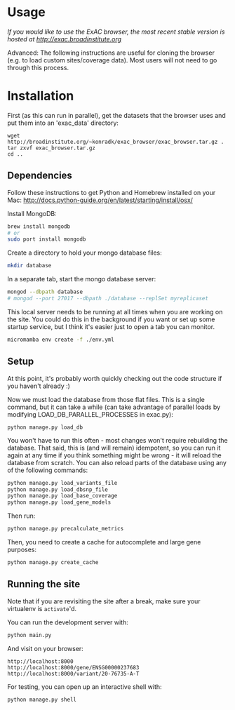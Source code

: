 # Usage

*If you would like to use the ExAC browser, the most recent stable version is hosted at <http://exac.broadinstitute.org>*

Advanced: The following instructions are useful for cloning the browser (e.g. to load custom sites/coverage data).
Most users will not need to go through this process.

# Installation

First (as this can run in parallel), get the datasets that the browser uses and put them into an 'exac_data' directory:

    wget http://broadinstitute.org/~konradk/exac_browser/exac_browser.tar.gz .
    tar zxvf exac_browser.tar.gz
    cd ..

## Dependencies

Follow these instructions to get Python and Homebrew installed on your Mac:
<http://docs.python-guide.org/en/latest/starting/install/osx/>

Install MongoDB:

```sh
brew install mongodb
# or
sudo port install mongodb
```

Create a directory to hold your mongo database files:

```sh
mkdir database
```

In a separate tab, start the mongo database server:

```sh
mongod --dbpath database
# mongod --port 27017 --dbpath ./database --replSet myreplicaset
```

This local server needs to be running at all times when you are working on the site.
You could do this in the background if you want or set up some startup service,
but I think it's easier just to open a tab you can monitor.

```sh
micromamba env create -f ./env.yml
```

## Setup

At this point, it's probably worth quickly checking out the code structure if you haven't already :)

Now we must load the database from those flat files.
This is a single command, but it can take a while (can take advantage of parallel loads by modifying LOAD\_DB\_PARALLEL\_PROCESSES in exac.py):

    python manage.py load_db

You won't have to run this often - most changes won't require rebuilding the database.
That said, this is (and will remain) idempotent,
so you can run it again at any time if you think something might be wrong - it will reload the database from scratch.
You can also reload parts of the database using any of the following commands:

```sh
python manage.py load_variants_file
python manage.py load_dbsnp_file
python manage.py load_base_coverage
python manage.py load_gene_models
```

Then run:

```sh
python manage.py precalculate_metrics
```

Then, you need to create a cache for autocomplete and large gene purposes:

```sh
python manage.py create_cache
```

## Running the site

Note that if you are revisiting the site after a break, make sure your virtualenv is `activate`'d.

You can run the development server with:

```sh
python main.py
```

And visit on your browser:

    http://localhost:8000
    http://localhost:8000/gene/ENSG00000237683
    http://localhost:8000/variant/20-76735-A-T

For testing, you can open up an interactive shell with:

```sh
python manage.py shell
```
